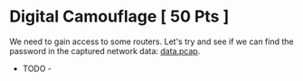 # Digital Camouflage [ 50 Pts ]

We need to gain access to some routers. Let's try and see if we can find the password in the captured network data: [data.pcap](./data.pcap).

- TODO -


